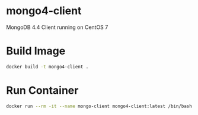 # mongo4-client
MongoDB 4.4 Client running on CentOS 7

# Build Image
```sh
docker build -t mongo4-client .
```

# Run Container
```sh
docker run --rm -it --name mongo-client mongo4-client:latest /bin/bash
```
